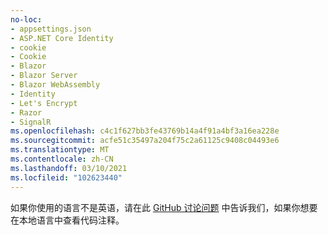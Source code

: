 ```yaml
---
no-loc:
- appsettings.json
- ASP.NET Core Identity
- cookie
- Cookie
- Blazor
- Blazor Server
- Blazor WebAssembly
- Identity
- Let's Encrypt
- Razor
- SignalR
ms.openlocfilehash: c4c1f627bb3fe43769b14a4f91a4bf3a16ea228e
ms.sourcegitcommit: acfe51c35497a204f75c2a61125c9408c04493e6
ms.translationtype: MT
ms.contentlocale: zh-CN
ms.lasthandoff: 03/10/2021
ms.locfileid: "102623440"
---
```

如果你使用的语言不是英语，请在此 [GitHub 讨论问题](https://github.com/dotnet/AspNetCore.Docs/issues/16455) 中告诉我们，如果你想要在本地语言中查看代码注释。